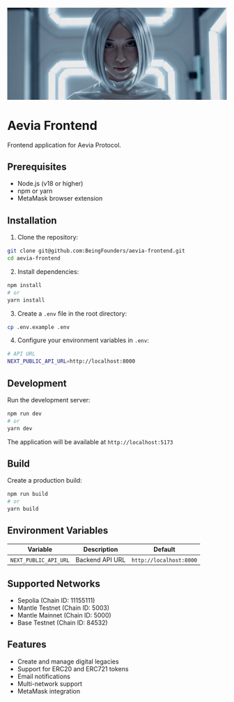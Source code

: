<p align="center">
  <img src="aevia.png" alt="Aevia Image"/>
</p>

# Aevia Frontend

Frontend application for Aevia Protocol.

## Prerequisites

- Node.js (v18 or higher)
- npm or yarn
- MetaMask browser extension

## Installation

1. Clone the repository:
```bash
git clone git@github.com:BeingFounders/aevia-frontend.git
cd aevia-frontend
```

2. Install dependencies:
```bash
npm install
# or
yarn install
```

3. Create a `.env` file in the root directory:
```bash
cp .env.example .env
```

4. Configure your environment variables in `.env`:
```bash
# API URL
NEXT_PUBLIC_API_URL=http://localhost:8000
```

## Development

Run the development server:
```bash
npm run dev
# or
yarn dev
```

The application will be available at `http://localhost:5173`

## Build

Create a production build:
```bash
npm run build
# or
yarn build
```

## Environment Variables

| Variable | Description | Default |
|----------|-------------|---------|
| `NEXT_PUBLIC_API_URL` | Backend API URL | `http://localhost:8000` |

## Supported Networks

- Sepolia (Chain ID: 11155111)
- Mantle Testnet (Chain ID: 5003)
- Mantle Mainnet (Chain ID: 5000)
- Base Testnet (Chain ID: 84532)

## Features

- Create and manage digital legacies
- Support for ERC20 and ERC721 tokens
- Email notifications
- Multi-network support
- MetaMask integration